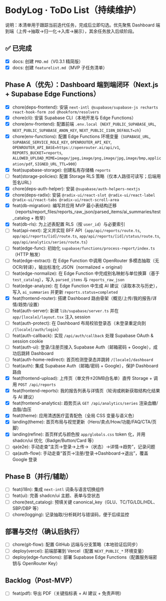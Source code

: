 # BodyLog · ToDo List（持续维护）

说明：本清单用于跟踪当前迭代任务，完成后立即勾选。优先聚焦 Dashboard 端到端（上传→抽取→归一化→入库→展示），其余任务放入后续阶段。

## ✅ 已完成
- [x] docs: 创建 `PRD.md`（V0.3.1 精简版）
- [x] docs: 创建 `featurelist.md`（MVP 子任务清单）

## Phase A（优先）：Dashboard 端到端闭环（Next.js + Supabase Edge Functions）
- [x] chore(deps-frontend): 安装 `next-intl @supabase/supabase-js recharts react-hook-form zod @hookform/resolvers`
- [x] chore(cli): 安装 Supabase CLI（本地开发与 Edge Functions）
- [x] chore(env-frontend): 配置前端 `.env.local`（`NEXT_PUBLIC_SUPABASE_URL`, `NEXT_PUBLIC_SUPABASE_ANON_KEY`, `NEXT_PUBLIC_I18N_DEFAULT=zh`）
- [x] chore(env-functions): 配置 Edge Functions 环境变量（`SUPABASE_URL`, `SUPABASE_SERVICE_ROLE_KEY`, `OPENROUTER_API_KEY`, `OPENROUTER_API_BASE=https://openrouter.ai/api/v1`, `REPORTS_BUCKET=reports`, `ALLOWED_UPLOAD_MIME=image/jpeg,image/png,image/jpg,image/bmp,application/pdf`, `SIGNED_URL_TTL=900`）
- [x] feat(supabase-storage): 创建私有存储桶 `reports`
- [ ] feat(storage-policies): 配置 Storage RLS 策略（仅本人路径可读写；后端用签名URL）
- [x] chore(deps-auth-helper): 安装 `@supabase/auth-helpers-nextjs`
- [x] chore(deps-radix): 安装 `@radix-ui/react-slot @radix-ui/react-label @radix-ui/react-tabs @radix-ui/react-scroll-area`
- [x] feat(db-migration): 编写并应用 MVP 最小表结构迁移（reports/report_files/reports_raw_json/parsed_items/ai_summaries/test_catalog + 枚举）
- [x] feat(db-rls): 为上述表配置 RLS（按 `user_id`）与必要索引
- [ ] feat(api-next): 定义并实现 BFF API（`app/api/reports/route.ts`, `app/api/reports/[id]/route.ts`, `app/api/reports/[id]/status/route.ts`, `app/api/analytics/series/route.ts`）
- [ ] feat(edge-func): 初始化 `supabase/functions/process-report/index.ts`（HTTP 触发）
- [ ] feat(edge-extract): 在 Edge Function 中调用 OpenRouter 多模态抽取（无 OCR/转译），输出标准化 JSON（normalized + original）
- [ ] feat(edge-normalize): 在 Edge Function 中完成别名映射与单位换算（基于 `test_catalog`），写入 `parsed_items` 与 `reports_raw_json`
- [ ] feat(edge-analyze): 在 Edge Function 中生成 AI 建议（读取本次与历史），写入 `ai_summaries` 并更新 `reports.status=completed`
- [x] feat(frontend-router): 搭建 Dashboard 路由骨架（概览/上传/我的报告/详情/趋势/设置）
- [ ] feat(auth-server): 新建 `lib/supabase/server.ts` 并在 `app/[locale]/layout.tsx` 注入 session
- [ ] feat(auth-protect): 在 Dashboard 布局校验登录态（未登录重定向到 `/[locale]/auth/login`）
- [ ] feat(auth-callback): 实现 `/api/auth/callback` 处理 Supabase OAuth & session cookie
- [ ] feat(auth-ui): 登录/注册页接入 Supabase Auth（邮箱密码 + Google），成功后跳转 Dashboard
- [ ] feat(auth-home-redirect): 首页检测登录态并跳转 `/[locale]/dashboard`
- [ ] feat(auth): 集成 Supabase Auth（邮箱/密码 + Google），保护 Dashboard 路由
- [x] feat(frontend-upload): 上传页（单文件≤20MB白名单）直传 Storage + 调用 `POST /api/reports`
- [x] feat(frontend-reports): 我的报告列表与详情页（轮询或刷新获取结构化结果与 AI 建议）
- [x] feat(frontend-analytics): 趋势页从 `GET /api/analytics/series` 渲染血糖/血脂/血压
- [x] feat(theme): 应用清透医疗蓝青配色（全局 CSS 变量与语义色）
- [x] landing(theme): 首页布局与视觉更新（Hero/卖点/How/功能/FAQ/CTA/页脚）
- [x] landing(refine): 首页样式与颜色按 `app/globals.css` token 化，并用 shadcn/ui 优化（Badge/Button/Card 等）
- [ ] qa(e2e): 手动走查“主页→登录→上传→（状态）→详情→趋势”，记录问题
- [ ] qa(auth-flow): 手动走查“首页→注册/登录→Dashboard→退出”，覆盖 Google 登录

## Phase B（并行/辅助）
- [ ] feat(i18n): 集成 `next-intl` 词条与语言切换组件
- [ ] feat(ui): 完善 shadcn/ui 主题、表单与空状态
- [ ] chore(test_catalog): 预填关键 canonical_key（GLU、TC/TG/LDL/HDL、SBP/DBP 等）
- [ ] chore(logging): 记录抽取/分析耗时与错误码，便于后续监控

## 部署与交付（确认后执行）
- [ ] chore(git-flow): 配置 GitHub 远端与分支策略（本地验证后同步）
- [ ] deploy(vercel): 前端部署到 Vercel（配置 `NEXT_PUBLIC_*` 环境变量）
- [ ] deploy(edge-functions): 部署 Supabase Edge Functions（配置服务端密钥与 OpenRouter Key）

## Backlog（Post‑MVP）
- [ ] feat(pdf): 导出 PDF（关键指标表 + AI 建议 + 免责声明）
